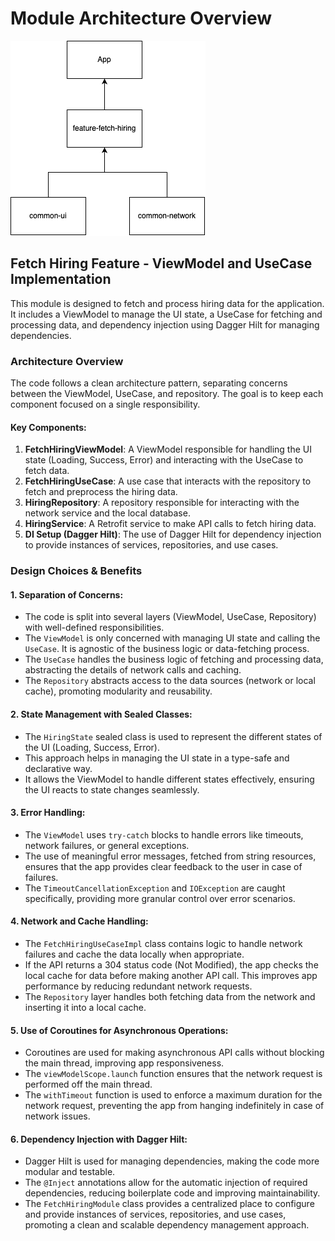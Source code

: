 # Module Architecture Overview
![img_1.png](readme%20assets/img_1.png)

## Fetch Hiring Feature - ViewModel and UseCase Implementation

This module is designed to fetch and process hiring data for the application. It includes a ViewModel to manage the UI state, a UseCase for fetching and processing data, and dependency injection using Dagger Hilt for managing dependencies.

### Architecture Overview

The code follows a clean architecture pattern, separating concerns between the ViewModel, UseCase, and repository. The goal is to keep each component focused on a single responsibility.



#### Key Components:
1. **FetchHiringViewModel**: A ViewModel responsible for handling the UI state (Loading, Success, Error) and interacting with the UseCase to fetch data.
2. **FetchHiringUseCase**: A use case that interacts with the repository to fetch and preprocess the hiring data.
3. **HiringRepository**: A repository responsible for interacting with the network service and the local database.
4. **HiringService**: A Retrofit service to make API calls to fetch hiring data.
5. **DI Setup (Dagger Hilt)**: The use of Dagger Hilt for dependency injection to provide instances of services, repositories, and use cases.

### Design Choices & Benefits

#### 1. **Separation of Concerns**:
- The code is split into several layers (ViewModel, UseCase, Repository) with well-defined responsibilities.
- The `ViewModel` is only concerned with managing UI state and calling the `UseCase`. It is agnostic of the business logic or data-fetching process.
- The `UseCase` handles the business logic of fetching and processing data, abstracting the details of network calls and caching.
- The `Repository` abstracts access to the data sources (network or local cache), promoting modularity and reusability.

#### 2. **State Management with Sealed Classes**:
- The `HiringState` sealed class is used to represent the different states of the UI (Loading, Success, Error).
- This approach helps in managing the UI state in a type-safe and declarative way.
- It allows the ViewModel to handle different states effectively, ensuring the UI reacts to state changes seamlessly.

#### 3. **Error Handling**:
- The `ViewModel` uses `try-catch` blocks to handle errors like timeouts, network failures, or general exceptions.
- The use of meaningful error messages, fetched from string resources, ensures that the app provides clear feedback to the user in case of failures.
- The `TimeoutCancellationException` and `IOException` are caught specifically, providing more granular control over error scenarios.

#### 4. **Network and Cache Handling**:
- The `FetchHiringUseCaseImpl` class contains logic to handle network failures and cache the data locally when appropriate.
- If the API returns a 304 status code (Not Modified), the app checks the local cache for data before making another API call. This improves app performance by reducing redundant network requests.
- The `Repository` layer handles both fetching data from the network and inserting it into a local cache.

#### 5. **Use of Coroutines for Asynchronous Operations**:
- Coroutines are used for making asynchronous API calls without blocking the main thread, improving app responsiveness.
- The `viewModelScope.launch` function ensures that the network request is performed off the main thread.
- The `withTimeout` function is used to enforce a maximum duration for the network request, preventing the app from hanging indefinitely in case of network issues.

#### 6. **Dependency Injection with Dagger Hilt**:
- Dagger Hilt is used for managing dependencies, making the code more modular and testable.
- The `@Inject` annotations allow for the automatic injection of required dependencies, reducing boilerplate code and improving maintainability.
- The `FetchHiringModule` class provides a centralized place to configure and provide instances of services, repositories, and use cases, promoting a clean and scalable dependency management approach.